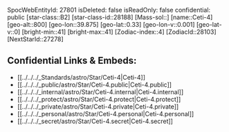 ﻿---
location: [0.33,-39.875,800]
type: Star
tags:
- astro/Star

---
SpocWebEntityId: 27801
isDeleted: false
isReadOnly: false
confidential: public
[star-class::B2]
[star-class-id::28188]
[Mass-sol::]
[name::Ceti-4]
[geo-alt::800]
[geo-lon::39.875]
[geo-lat::0.33]
[geo-lon-v::0.001]
[geo-lat-v::0]
[bright-min::41]
[bright-max::41]
[Zodiac-index::4]
[ZodiacId::28103]
[NextStarId::27278]



## Confidential Links & Embeds: 
- [[../../../_Standards/astro/Star/Ceti-4|Ceti-4]] 
- [[../../../_public/astro/Star/Ceti-4.public|Ceti-4.public]] 
- [[../../../_internal/astro/Star/Ceti-4.internal|Ceti-4.internal]] 
- [[../../../_protect/astro/Star/Ceti-4.protect|Ceti-4.protect]] 
- [[../../../_private/astro/Star/Ceti-4.private|Ceti-4.private]] 
- [[../../../_personal/astro/Star/Ceti-4.personal|Ceti-4.personal]] 
- [[../../../_secret/astro/Star/Ceti-4.secret|Ceti-4.secret]]

